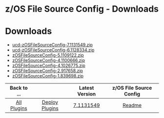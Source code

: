 
z/OS File Source Config - Downloads
===================================

# Downloads

- [ucd-zOSFileSourceConfig-7.1131549.zip]()
- [ucd-zOSFileSourceConfig-6.1128334.zip](https://raw.githubusercontent.com/UrbanCode/IBM-UCD-PLUGINS/main/files/zOSFileSourceConfig/ucd-zOSFileSourceConfig-6.1128334.zip)
- [zOSFileSourceConfig-5.1109122.zip](https://raw.githubusercontent.com/UrbanCode/IBM-UCD-PLUGINS/main/files/zOSFileSourceConfig/zOSFileSourceConfig-5.1109122.zip)
- [zOSFileSourceConfig-4.1100666.zip](https://raw.githubusercontent.com/UrbanCode/IBM-UCD-PLUGINS/main/files/zOSFileSourceConfig/zOSFileSourceConfig-4.1100666.zip)
- [zOSFileSourceConfig-4.1026775.zip](https://raw.githubusercontent.com/UrbanCode/IBM-UCD-PLUGINS/main/files/zOSFileSourceConfig/zOSFileSourceConfig-4.1026775.zip)
- [zOSFileSourceConfig-2.917658.zip](https://raw.githubusercontent.com/UrbanCode/IBM-UCD-PLUGINS/main/files/zOSFileSourceConfig/zOSFileSourceConfig-2.917658.zip)
- [zOSFileSourceConfig-1.839698.zip](https://raw.githubusercontent.com/UrbanCode/IBM-UCD-PLUGINS/main/files/zOSFileSourceConfig/zOSFileSourceConfig-1.839698.zip)

|Back to ...||Latest Version|z/OS File Source Config |
| :---: | :---: | :---: | :---: |
|[All Plugins](../../index.md)|[Deploy Plugins](../README.md)|[7.1131549]()|[Readme](README.md)|
